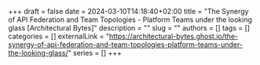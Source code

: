 +++ 
draft = false
date = 2024-03-10T14:18:40+02:00
title = "The Synergy of API Federation and Team Topologies - Platform Teams under the looking glass [Architectural Bytes]"
description = ""
slug = ""
authors = []
tags = []
categories = []
externalLink = "https://architectural-bytes.ghost.io/the-synergy-of-api-federation-and-team-topologies-platform-teams-under-the-looking-glass/"
series = []
+++
